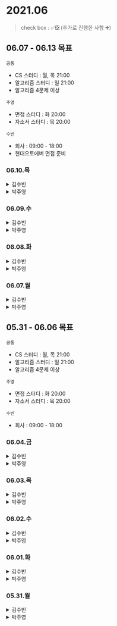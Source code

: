 # 2021.06

> check box : ✅❎ (추가로 진행한 사항 ➕)

## 06.07 - 06.13 목표
`공통`
- CS 스터디 : 월, 목 21:00
- 알고리즘 스터디 : 일 21:00
- 알고리즘 4문제 이상

`주영`
- 면접 스터디 :  화 20:00
- 자소서 스터디 : 목 20:00

`수빈`
- 회사 : 09:00 - 18:00
- 현대오토에버 면접 준비

### 06.10.목
<details>
<summary>김수빈</summary>
  
|Check|To Do|
|:---:|---|
||알고리즘 1문제 - 스터디|
||CS 알고리즘 CH.06 - 도수|

</details>

<details>
<summary>박주영</summary>
  
|Check|To Do|
|:---:|---|
||CS HTTP 공부|
||SSAFY 면접 준비 - 질문 다시 정리 / PT 준비|
||사람인 자소서 작성|

</details>

### 06.09.수
<details>
<summary>김수빈</summary>
  
|Check|To Do|
|:---:|---|
||알고리즘 1문제 - 스터디|
||CS 알고리즘 CH.06 - 도수|

</details>

<details>
<summary>박주영</summary>
  
|Check|To Do|
|:---:|---|
|✅|알고리즘 문제 - programmers LEVEL1~2(java)|
|✅|알고리즘 코딩테스트|
|❎|SSAFY 면접 준비 - 질문 다시 정리 / PT 준비|

</details>

### 06.08.화
<details>
<summary>김수빈</summary>
  
|Check|To Do|
|:---:|---|
|✅|현대오토에버 면접 준비 - 질문 리스트업 및 답변 채우기|
|✅|CS 알고리즘 CH.06 힙|
|✅|사람인 인성 문제 풀기|
  
</details>

<details>
<summary>박주영</summary>
  
|Check|To Do|
|:---:|---|
|✅|알고리즘 문제 - programmers LEVEL1(java)|
|✅|SSAFY 프로젝트 정리|
|✅|SSAFY 면접 준비|

</details>

### 06.07.월
<details>
<summary>김수빈</summary>
  
|Check|To Do|
|:---:|---|
|✅|알고리즘 2문제|
|✅|현대오토에버 면접 준비 - 기본 질문 답변 정리|
|❎|CS 알고리즘 CH.06 - 힙, 도수|
  
</details>

<details>
<summary>박주영</summary>
  
|Check|To Do|
|:---:|---|
|✅|알고리즘 2문제 - programmers(python)|
|✅|알고리즘 문제 - programmers(java)|
|✅|SSAFY 프로젝트 정리|
|❎|사람인 자소서 작성|

</details>

## 05.31 - 06.06 목표
`공통`
- CS 스터디 : 월, 목 21:00
- 알고리즘 스터디 : 일 21:00
- 알고리즘 4문제 이상

`주영`
- 면접 스터디 :  화 20:00
- 자소서 스터디 : 목 20:00

`수빈`
- 회사 : 09:00 - 18:00

### 06.04.금
<details>
<summary>김수빈</summary>
  
|Check|To Do|
|:---:|---|
|✅|사람인 자소서|

</details>

<details>
<summary>박주영</summary>
  
|Check|To Do|
|:---:|---|
|✅|티맥스 자소서|
|❎|NLP 1일차 듣기|
|✅|취업 프로그램 엑셀 듣기|

</details>

### 06.03.목
<details>
<summary>김수빈</summary>
  
|Check|To Do|
|:---:|---|
|✅|CS 스터디|
|✅|LG CNS 자소서|

</details>

<details>
<summary>박주영</summary>
  
|Check|To Do|
|:---:|---|
|✅|알고리즘 2문제|
|✅|CS 스터디|
|✅|티맥스 자소서 - 기본 인적사항 작성|

</details> 

### 06.02.수
<details>
<summary>김수빈</summary>
  
일정상 개인 공부 불가

</details>

<details>
<summary>박주영</summary>
  
|Check|To Do|
|:---:|---|
|✅|알고리즘 3문제|
|✅|CS HTTP3 공부|

</details> 

### 06.01.화
<details>
<summary>김수빈</summary>

  일정상 개인 공부 불가

</details>

<details>
<summary>박주영</summary>
  
|Check|To Do|
|:---:|---|
|✅|면접 프로그램|

</details> 

### 05.31.월
<details>
<summary>김수빈</summary>

|Check|To Do|
|:---:|---|
|✅|CS 알고리즘 CH.06 - 셸, 퀵, 병합|
|✅|알고리즘 1문제|

</details>

<details>
<summary>박주영</summary>
  
|Check|To Do|
|:---:|---|
|✅|알고리즘 1문제|
|✅|자소서 작성-코오롱|

</details> 
